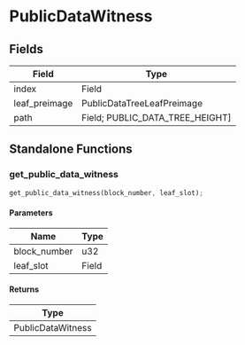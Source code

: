 # PublicDataWitness

## Fields
| Field | Type |
| --- | --- |
| index | Field |
| leaf_preimage | PublicDataTreeLeafPreimage |
| path | Field; PUBLIC_DATA_TREE_HEIGHT] |

## Standalone Functions

### get_public_data_witness

```rust
get_public_data_witness(block_number, leaf_slot);
```

#### Parameters
| Name | Type |
| --- | --- |
| block_number | u32 |
| leaf_slot | Field |

#### Returns
| Type |
| --- |
| PublicDataWitness |

